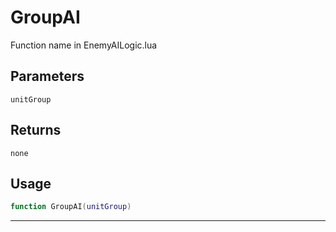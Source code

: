 # GroupAI
Function name in EnemyAILogic.lua
## Parameters
`unitGroup`
## Returns
`none`
## Usage
```lua
function GroupAI(unitGroup)
```
---
